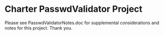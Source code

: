 # Charter PasswdValidator Project

Please see PasswdValidatorNotes.doc for supplemental considerations and notes for this project. Thank you.
